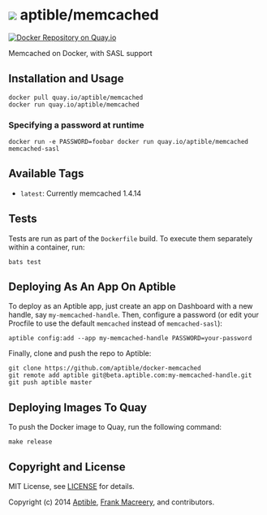 # ![](https://gravatar.com/avatar/11d3bc4c3163e3d238d558d5c9d98efe?s=64) aptible/memcached

[![Docker Repository on Quay.io](https://quay.io/repository/aptible/memcached/status)](https://quay.io/repository/aptible/memcached)

Memcached on Docker, with SASL support

## Installation and Usage

    docker pull quay.io/aptible/memcached
    docker run quay.io/aptible/memcached

### Specifying a password at runtime

    docker run -e PASSWORD=foobar docker run quay.io/aptible/memcached memcached-sasl

## Available Tags

* `latest`: Currently memcached 1.4.14

## Tests

Tests are run as part of the `Dockerfile` build. To execute them separately within a container, run:

    bats test

## Deploying As An App On Aptible

To deploy as an Aptible app, just create an app on Dashboard with a new handle, say `my-memcached-handle`. Then, configure a password (or edit your Procfile to use the default `memcached` instead of `memcached-sasl`):

    aptible config:add --app my-memcached-handle PASSWORD=your-password

Finally, clone and push the repo to Aptible:

    git clone https://github.com/aptible/docker-memcached
    git remote add aptible git@beta.aptible.com:my-memcached-handle.git
    git push aptible master

## Deploying Images To Quay

To push the Docker image to Quay, run the following command:

    make release

## Copyright and License

MIT License, see [LICENSE](LICENSE.md) for details.

Copyright (c) 2014 [Aptible](https://www.aptible.com), [Frank Macreery](https://github.com/fancyremarker), and contributors.
